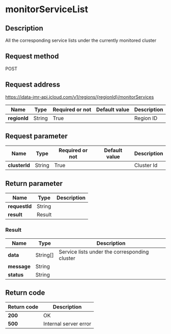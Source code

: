 # monitorServiceList


## Description
All the corresponding service lists under the currently monitored cluster

## Request method
POST

## Request address
https://idata-jmr-api.jcloud.com/v1/regions/{regionId}/monitorServices

|Name|Type|Required or not|Default value|Description|
|---|---|---|---|---|
|**regionId**|String|True||Region ID|

## Request parameter
|Name|Type|Required or not|Default value|Description|
|---|---|---|---|---|
|**clusterId**|String|True||Cluster Id|


## Return parameter
|Name|Type|Description|
|---|---|---|
|**requestId**|String||
|**result**|Result||


### Result
|Name|Type|Description|
|---|---|---|
|**data**|String[]|Service lists under the corresponding cluster|
|**message**|String||
|**status**|String||

## Return code
|Return code|Description|
|---|---|
|**200**|OK|
|**500**|Internal server error|
